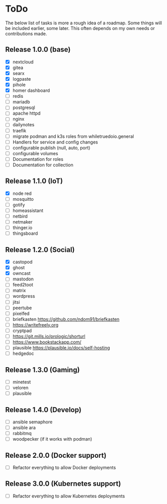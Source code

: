 # ToDo

The below list of tasks is more a rough idea of a roadmap. Some things will be
included earlier, some later. This often depends on my own needs or
contributions made.

## Release 1.0.0 (base)

- [x] nextcloud
- [x] gitea
- [x] searx
- [x] logpaste
- [x] pihole
- [x] homer dashboard
- [ ] redis
- [ ] mariadb
- [ ] postgresql
- [ ] apache httpd
- [ ] nginx
- [ ] dailynotes
- [ ] traefik
- [ ] migrate podman and k3s roles from whiletruedoio.general
- [ ] Handlers for service and config changes
- [ ] configurable publish (null, auto, port)
- [ ] configurable volumes
- [ ] Documentation for roles
- [ ] Documentation for collection

## Release 1.1.0 (IoT)

- [x] node red
- [ ] mosquitto
- [ ] gotify
- [ ] homeassistant
- [ ] netbird
- [ ] netmaker
- [ ] thinger.io
- [ ] thingsboard

## Release 1.2.0 (Social)

- [x] castopod
- [x] ghost
- [x] owncast
- [ ] mastodon
- [ ] feed2toot
- [ ] matrix
- [ ] wordpress
- [ ] jitsi
- [ ] peertube
- [ ] pixelfed
- [ ] briefkasten <https://github.com/ndom91/briefkasten>
- [ ] <https://writefreely.org>
- [ ] cryptpad
- [ ] <https://git.mills.io/prologic/shorturl>
- [ ] <https://www.bookstackapp.com/>
- [ ] plausible <https://plausible.io/docs/self-hosting>
- [ ] hedgedoc

## Release 1.3.0 (Gaming)

- [ ] minetest
- [ ] veloren
- [ ] plausible

## Release 1.4.0 (Develop)

- [ ] ansible semaphore
- [ ] ansible ara
- [ ] rabbitmq
- [ ] woodpecker (if it works with podman)

## Release 2.0.0 (Docker support)

- [ ] Refactor everything to allow Docker deployments

## Release 3.0.0 (Kubernetes support)

- [ ] Refactor everything to allow Kubernetes deployments
